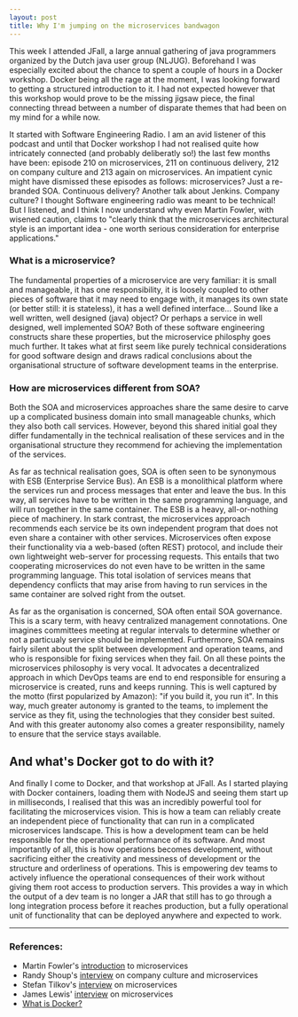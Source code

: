 ```yaml
---
layout: post
title: Why I'm jumping on the microservices bandwagon
---
```


This week I attended JFall, a large annual gathering of java programmers organized by the Dutch java user group (NLJUG).  Beforehand I was especially excited about the chance to spent a couple of hours in a Docker workshop.  Docker being all the rage at the moment, I was looking forward to getting a structured introduction to it.  I had not expected however that this workshop would prove to be the missing jigsaw piece, the final connecting thread between a number of disparate themes that had been on my mind for a while now.

It started with Software Engineering Radio.  I am an avid listener of this podcast and until that Docker workshop I had not realised quite how intricately connected (and probably deliberatly so!) the last few months have been: episode 210 on microservices, 211 on continuous delivery, 212 on company culture and 213 again on microservices.  An impatient cynic might have dismissed these episodes as follows: microservices? Just a re-branded SOA.  Continuous delivery? Another talk about Jenkins.  Company culture? I thought Software engineering radio was meant to be technical!  But I listened, and I think I now understand why even Martin Fowler, with wisened caution, claims to "clearly think that the microservices architectural style is an important idea - one worth serious consideration for enterprise applications." 

### What is a microservice?

The fundamental properties of a microservice are very familiar: it is small and manageable, it has one responsibility, it is loosely coupled to other pieces of software that it may need to engage with, it manages its own state (or better still: it is stateless), it has a well defined interface...  Sound like a well written, well designed (java) object? Or perhaps a service in well designed, well implemented SOA?  Both of these software engineering constructs share these properties, but the microservice philosphy goes much further.  It takes what at first seem like purely technical considerations for good software design and draws radical conclusions about the organisational structure of software development teams in the enterprise.  

### How are microservices different from SOA?

Both the SOA and microservices approaches share the same desire to carve up a complicated business domain into small manageable chunks, which they also both call services.  However, beyond this shared initial goal they differ fundamentally in the technical realisation of these services and in the organisational structure they recommend for achieving the implementation of the services.  

As far as technical realisation goes, SOA is often seen to be synonymous with ESB (Enterprise Service Bus).  An ESB is a monolithical platform where the services run and process messages that enter and leave the bus.  In this way, all services have to be written in the same programming language, and will run together in the same container.  The ESB is a heavy, all-or-nothing piece of machinery.  In stark contrast, the microservices approach recommends each service be its own independent program that does not even share a container with other services.  Microservices often expose their functionality via a web-based (often REST) protocol, and include their own lightweight web-server for processing requests.  This entails that two cooperating microservices do not even have to be written in the same programming language.  This total isolation of services means that dependency conflicts that may arise from having to run services in the same container are solved right from the outset.

As far as the organisation is concerned, SOA often entail SOA governance.  This is a scary term, with heavy centralized management connotations.  One imagines committees meeting at regular intervals to determine whether or not a particualy service should be implemented.  Furthermore, SOA remains fairly silent about the split between development and operation teams, and who is responsible for fixing services when they fail.  On all these points the microservices philosophy is very vocal.  It advocates a decentralized approach in which DevOps teams are end to end responsible for ensuring a microservice is created, runs and keeps running.  This is well captured by the motto (first popularized by Amazon): "if you build it, you run it".  In this way, much greater autonomy is granted to the teams, to implement the service as they fit, using the technologies that they consider best suited.  And with this greater autonomy also comes a greater responsibility, namely to ensure that the service stays available.  

## And what's Docker got to do with it?

And finally I come to Docker, and that workshop at JFall.  As I started playing with Docker containers, loading them with NodeJS and seeing them start up in milliseconds, I realised that this was an incredibly powerful tool for facilitating the microservices vision.  This is how a team can reliably create an independent piece of functionality that can run in a complicated microservices landscape.  This is how a development team can be held responsible for the operational performance of its software.  And most importantly of all, this is how operations becomes development, without sacrificing either the creativity and messiness of development or the structure and orderliness of operations.  This is empowering dev teams to actively influence the operational consequences of their work without giving them root access to production servers.  This provides a way in which the output of a dev team is no longer a JAR that still has to go through a long integration process before it reaches production, but a fully operational unit of functionality that can be deployed anywhere and expected to work.

* * *

### References:
* Martin Fowler's [introduction](http://martinfowler.com/articles/microservices.html) to microservices
* Randy Shoup's [interview](http://www.se-radio.net/2014/10/episode-212-randy-shoup-on-company-culture/) on company culture and microservices
* Stefan Tilkov's [interview](http://www.se-radio.net/2014/09/episode-210-stefan-tilkov-on-architecture-and-micro-services/) on microservices 
* James Lewis' [interview](http://www.se-radio.net/2014/10/episode-213-james-lewis-on-microservices/) on microservices
* [What is Docker?](https://www.docker.com/whatisdocker/)

  




 